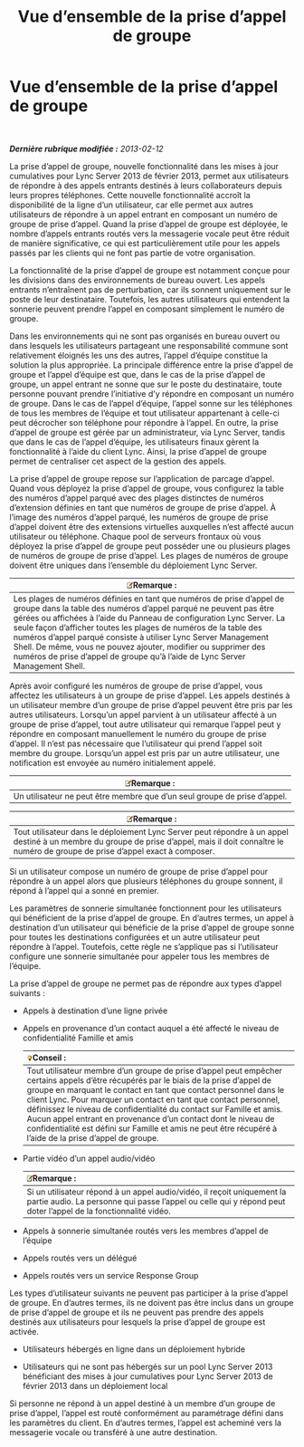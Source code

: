 ﻿---
title: Vue d’ensemble de la prise d’appel de groupe
TOCTitle: Vue d’ensemble de la prise d’appel de groupe
ms:assetid: 3dc0eca8-c773-463c-96bb-9cd6afa2a840
ms:mtpsurl: https://technet.microsoft.com/fr-fr/library/JJ945623(v=OCS.15)
ms:contentKeyID: 53095399
ms.date: 05/20/2016
mtps_version: v=OCS.15
ms.translationtype: HT
---

# Vue d’ensemble de la prise d’appel de groupe

 

_**Dernière rubrique modifiée :** 2013-02-12_

La prise d’appel de groupe, nouvelle fonctionnalité dans les mises à jour cumulatives pour Lync Server 2013 de février 2013, permet aux utilisateurs de répondre à des appels entrants destinés à leurs collaborateurs depuis leurs propres téléphones. Cette nouvelle fonctionnalité accroît la disponibilité de la ligne d’un utilisateur, car elle permet aux autres utilisateurs de répondre à un appel entrant en composant un numéro de groupe de prise d’appel. Quand la prise d’appel de groupe est déployée, le nombre d’appels entrants routés vers la messagerie vocale peut être réduit de manière significative, ce qui est particulièrement utile pour les appels passés par les clients qui ne font pas partie de votre organisation.

La fonctionnalité de la prise d’appel de groupe est notamment conçue pour les divisions dans des environnements de bureau ouvert. Les appels entrants n’entraînent pas de perturbation, car ils sonnent uniquement sur le poste de leur destinataire. Toutefois, les autres utilisateurs qui entendent la sonnerie peuvent prendre l’appel en composant simplement le numéro de groupe.

Dans les environnements qui ne sont pas organisés en bureau ouvert ou dans lesquels les utilisateurs partageant une responsabilité commune sont relativement éloignés les uns des autres, l’appel d’équipe constitue la solution la plus appropriée. La principale différence entre la prise d’appel de groupe et l’appel d’équipe est que, dans le cas de la prise d’appel de groupe, un appel entrant ne sonne que sur le poste du destinataire, toute personne pouvant prendre l’initiative d’y répondre en composant un numéro de groupe. Dans le cas de l’appel d’équipe, l’appel sonne sur les téléphones de tous les membres de l’équipe et tout utilisateur appartenant à celle-ci peut décrocher son téléphone pour répondre à l’appel. En outre, la prise d’appel de groupe est gérée par un administrateur, via Lync Server, tandis que dans le cas de l’appel d’équipe, les utilisateurs finaux gèrent la fonctionnalité à l’aide du client Lync. Ainsi, la prise d’appel de groupe permet de centraliser cet aspect de la gestion des appels.

La prise d’appel de groupe repose sur l’application de parcage d’appel. Quand vous déployez la prise d’appel de groupe, vous configurez la table des numéros d’appel parqué avec des plages distinctes de numéros d’extension définies en tant que numéros de groupe de prise d’appel. À l’image des numéros d’appel parqué, les numéros de groupe de prise d’appel doivent être des extensions virtuelles auxquelles n’est affecté aucun utilisateur ou téléphone. Chaque pool de serveurs frontaux où vous déployez la prise d’appel de groupe peut posséder une ou plusieurs plages de numéros de groupe de prise d’appel. Les plages de numéros de groupe doivent être uniques dans l’ensemble du déploiement Lync Server.

<table>
<thead>
<tr class="header">
<th><img src="images/Gg398920.note(OCS.15).gif" title="note" alt="note" />Remarque :</th>
</tr>
</thead>
<tbody>
<tr class="odd">
<td>Les plages de numéros définies en tant que numéros de prise d’appel de groupe dans la table des numéros d’appel parqué ne peuvent pas être gérées ou affichées à l’aide du Panneau de configuration Lync Server. La seule façon d’afficher toutes les plages de numéros de la table des numéros d’appel parqué consiste à utiliser Lync Server Management Shell. De même, vous ne pouvez ajouter, modifier ou supprimer des numéros de prise d’appel de groupe qu’à l’aide de Lync Server Management Shell.</td>
</tr>
</tbody>
</table>


Après avoir configuré les numéros de groupe de prise d’appel, vous affectez les utilisateurs à un groupe de prise d’appel. Les appels destinés à un utilisateur membre d’un groupe de prise d’appel peuvent être pris par les autres utilisateurs. Lorsqu’un appel parvient à un utilisateur affecté à un groupe de prise d’appel, tout autre utilisateur qui remarque l’appel peut y répondre en composant manuellement le numéro du groupe de prise d’appel. Il n’est pas nécessaire que l’utilisateur qui prend l’appel soit membre du groupe. Lorsqu’un appel est pris par un autre utilisateur, une notification est envoyée au numéro initialement appelé.

<table>
<thead>
<tr class="header">
<th><img src="images/Gg398920.note(OCS.15).gif" title="note" alt="note" />Remarque :</th>
</tr>
</thead>
<tbody>
<tr class="odd">
<td>Un utilisateur ne peut être membre que d’un seul groupe de prise d’appel.</td>
</tr>
</tbody>
</table>


<table>
<thead>
<tr class="header">
<th><img src="images/Gg398920.note(OCS.15).gif" title="note" alt="note" />Remarque :</th>
</tr>
</thead>
<tbody>
<tr class="odd">
<td>Tout utilisateur dans le déploiement Lync Server peut répondre à un appel destiné à un membre du groupe de prise d’appel, mais il doit connaître le numéro de groupe de prise d’appel exact à composer.</td>
</tr>
</tbody>
</table>


Si un utilisateur compose un numéro de groupe de prise d’appel pour répondre à un appel alors que plusieurs téléphones du groupe sonnent, il répond à l’appel qui a sonné en premier.

Les paramètres de sonnerie simultanée fonctionnent pour les utilisateurs qui bénéficient de la prise d’appel de groupe. En d’autres termes, un appel à destination d’un utilisateur qui bénéficie de la prise d’appel de groupe sonne pour toutes les destinations configurées et un autre utilisateur peut répondre à l’appel. Toutefois, cette règle ne s’applique pas si l’utilisateur configure une sonnerie simultanée pour appeler tous les membres de l’équipe.

La prise d’appel de groupe ne permet pas de répondre aux types d’appel suivants :

  - Appels à destination d’une ligne privée

  - Appels en provenance d’un contact auquel a été affecté le niveau de confidentialité Famille et amis
    
    <table>
    <thead>
    <tr class="header">
    <th><img src="images/JJ205025.tip(OCS.15).gif" title="tip" alt="tip" />Conseil :</th>
    </tr>
    </thead>
    <tbody>
    <tr class="odd">
    <td>Tout utilisateur membre d’un groupe de prise d’appel peut empêcher certains appels d’être récupérés par le biais de la prise d’appel de groupe en marquant le contact en tant que contact personnel dans le client Lync. Pour marquer un contact en tant que contact personnel, définissez le niveau de confidentialité du contact sur Famille et amis. Aucun appel entrant en provenance d’un contact dont le niveau de confidentialité est défini sur Famille et amis ne peut être récupéré à l’aide de la prise d’appel de groupe.</td>
    </tr>
    </tbody>
    </table>


  - Partie vidéo d’un appel audio/vidéo
    
    <table>
    <thead>
    <tr class="header">
    <th><img src="images/Gg398920.note(OCS.15).gif" title="note" alt="note" />Remarque :</th>
    </tr>
    </thead>
    <tbody>
    <tr class="odd">
    <td>Si un utilisateur répond à un appel audio/vidéo, il reçoit uniquement la partie audio. La personne qui passe l’appel ou celle qui y répond peut doter l’appel de la fonctionnalité vidéo.</td>
    </tr>
    </tbody>
    </table>


  - Appels à sonnerie simultanée routés vers les membres d’appel de l’équipe

  - Appels routés vers un délégué

  - Appels routés vers un service Response Group

Les types d’utilisateur suivants ne peuvent pas participer à la prise d’appel de groupe. En d’autres termes, ils ne doivent pas être inclus dans un groupe de prise d’appel de groupe et ils ne peuvent pas prendre des appels destinés aux utilisateurs pour lesquels la prise d’appel de groupe est activée.

  - Utilisateurs hébergés en ligne dans un déploiement hybride

  - Utilisateurs qui ne sont pas hébergés sur un pool Lync Server 2013 bénéficiant des mises à jour cumulatives pour Lync Server 2013 de février 2013 dans un déploiement local

Si personne ne répond à un appel destiné à un membre d’un groupe de prise d’appel, l’appel est routé conformément au paramétrage défini dans les paramètres du client. En d’autres termes, l’appel est acheminé vers la messagerie vocale ou transféré à une autre destination.

